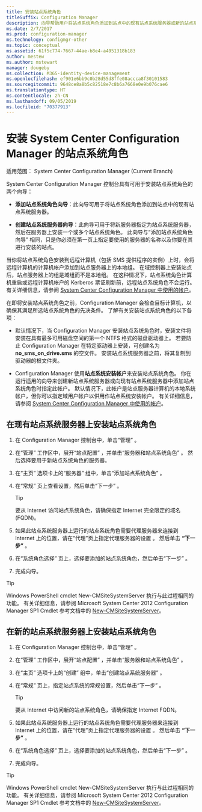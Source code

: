 ```yaml
---
title: 安装站点系统角色
titleSuffix: Configuration Manager
description: 向导帮助用户将站点系统角色添加到站点中的现有站点系统服务器或新的站点系统服务器。
ms.date: 2/7/2017
ms.prod: configuration-manager
ms.technology: configmgr-other
ms.topic: conceptual
ms.assetid: 61f5c774-7667-44ae-b8e4-a4951318b183
author: mestew
ms.author: mstewart
manager: dougeby
ms.collection: M365-identity-device-management
ms.openlocfilehash: ef901e6bb9c0b28d55d8ffe08accca8f30101583
ms.sourcegitcommit: 9648ce8a8b5c82518e7c8b6a7668e0e9b076cae6
ms.translationtype: HT
ms.contentlocale: zh-CN
ms.lasthandoff: 09/05/2019
ms.locfileid: "70377913"
---
```

# <a name="install-site-system-roles-for-system-center-configuration-manager"></a>安装 System Center Configuration Manager 的站点系统角色

适用范围：  System Center Configuration Manager (Current Branch)

System Center Configuration Manager 控制台具有可用于安装站点系统角色的两个向导：  

-   **添加站点系统角色向导**：此向导可用于将站点系统角色添加到站点中的现有站点系统服务器。  

-   **创建站点系统服务器向导**：此向导可用于将新服务器指定为站点系统服务器，然后在服务器上安装一个或多个站点系统角色。 此向导与“添加站点系统角色向导”  相同，只是你必须在第一页上指定要使用的服务器的名称以及你要在其进行安装的站点。  

当你将站点系统角色安装到远程计算机（包括 SMS 提供程序的实例）上时，会将远程计算机的计算机帐户添加到站点服务器上的本地组。 在域控制器上安装站点后，站点服务器上的组是域组而不是本地组。 在这种情况下，站点系统角色计算机重启或远程计算机帐户的 Kerberos 票证刷新前，远程站点系统角色不会运行。 有关详细信息，请参阅 [System Center Configuration Manager 中使用的帐户](../../../../core/plan-design/hierarchy/accounts.md)。  

在即将安装站点系统角色之前，Configuration Manager 会检查目标计算机，以确保其满足所选站点系统角色的先决条件。 了解有关安装站点系统角色的以下各项：  

-   默认情况下，当 Configuration Manager 安装站点系统角色时，安装文件将安装在具有最多可用磁盘空间的第一个 NTFS 格式的磁盘驱动器上。 若要防止 Configuration Manager 在特定驱动器上安装，可创建名为 **no_sms_on_drive.sms** 的空文件。 安装站点系统服务器之前，将其复制到驱动器的根文件夹。  

-   Configuration Manager 使用**站点系统安装帐户**来安装站点系统角色。 你在运行适用的向导来创建新站点系统服务器或向现有站点系统服务器中添加站点系统角色时指定此帐户。 默认情况下，此帐户是站点服务器计算机的本地系统帐户，但你可以指定域用户帐户以供用作站点系统安装帐户。 有关详细信息，请参阅 [System Center Configuration Manager 中使用的帐户](../../../../core/plan-design/hierarchy/accounts.md)。  

##  <a name="bkmk_Install"></a>在现有站点系统服务器上安装站点系统角色  

1.  在 Configuration Manager 控制台中，单击“管理”  。  

2.  在“管理”  工作区中，展开“站点配置”  ，并单击“服务器和站点系统角色”  。 然后选择要用于新站点系统角色的服务器。  

3.  在“主页”  选项卡上的“服务器”  组中，单击“添加站点系统角色”  。  

4.  在“常规”  页上查看设置，然后单击“下一步”  。  

    > [!TIP]  
    >  要从 Internet 访问站点系统角色，请确保指定 Internet 完全限定的域名 (FQDN)。  

5.  如果此站点系统服务器上运行的站点系统角色需要代理服务器来连接到 Internet 上的位置，请在“代理”页上指定代理服务器的设置  。 然后单击 **“下一步”** 。  

6.  在“系统角色选择”  页上，选择要添加的站点系统角色，然后单击“下一步”  。  

7.  完成向导。  

> [!TIP]  
>  Windows PowerShell cmdlet New-CMSiteSystemServer 执行与此过程相同的功能。 有关详细信息，请参阅 Microsoft System Center 2012 Configuration Manager SP1 Cmdlet 参考文档中的 [New-CMSiteSystemServer](https://go.microsoft.com/fwlink/p/?LinkID=271414)。  

## <a name="to-install-site-system-roles-on-a-new-site-system-server"></a>在新的站点系统服务器上安装站点系统角色  

1.  在 Configuration Manager 控制台中，单击“管理”  。  

2.  在“管理”  工作区中，展开“站点配置”  ，并单击“服务器和站点系统角色”  。  

3.  在“主页”  选项卡上的“创建”  组中，单击“创建站点系统服务器”  。  

4.  在“常规”  页上，指定站点系统的常规设置，然后单击“下一步”  。  

    > [!TIP]  
    >  要从 Internet 中访问新的站点系统角色，请确保指定 Internet FQDN。  

5.  如果此站点系统服务器上运行的站点系统角色需要代理服务器来连接到 Internet 上的位置，请在“代理”页上指定代理服务器的设置  。 然后单击 **“下一步”** 。  

6.  在“系统角色选择”  页上，选择要添加的站点系统角色，然后单击“下一步”  。  

7.  完成向导。  

> [!TIP]  
>  Windows PowerShell cmdlet New-CMSiteSystemServer 执行与此过程相同的功能。 有关详细信息，请参阅 Microsoft System Center 2012 Configuration Manager SP1 Cmdlet 参考文档中的 [New-CMSiteSystemServer](https://go.microsoft.com/fwlink/p/?LinkID=271414)。  
